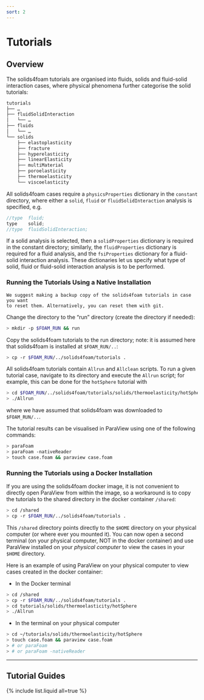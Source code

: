 ```yaml
---
sort: 2
---
```


# Tutorials

## Overview

The solids4foam tutorials are organised into fluids, solids and fluid-solid
interaction cases, where physical phenomena further categorise the solid
tutorials:

```bash
tutorials
├── …
├── fluidSolidInteraction
│   └── …
├── fluids
│   └── …
└── solids
    ├── elastoplasticity
    ├── fracture
    ├── hyperelasticity
    ├── linearElasticity
    ├── multiMaterial
    ├── poroelasticity
    ├── thermoelasticity
    └── viscoelasticity
```

All solids4foam cases require a `physicsProperties` dictionary in the `constant`
directory, where either a `solid`, `fluid` or `fluidSolidInteraction` analysis
is specified, e.g.

```c++
//type  fluid;
type    solid;
//type  fluidSolidInteraction;
```

If a solid analysis is selected, then a `solidProperties` dictionary is required
in the constant directory; similarly, the `fluidProperties` dictionary is
required for a fluid analysis, and the `fsiProperties` dictionary for a
fluid-solid interaction analysis. These dictionaries let us specify what type of
solid, fluid or fluid-solid interaction analysis is to be performed.

### Running the Tutorials Using a Native Installation

```tip
We suggest making a backup copy of the solids4foam tutorials in case you want
to reset them. Alternatively, you can reset them with git.
```

Change the directory to the “run” directory (create the directory if needed):

```bash
> mkdir -p $FOAM_RUN && run
```

Copy the solids4foam tutorials to the run directory; note: it is assumed here
that solids4foam is installed at `$FOAM_RUN/..`:

```bash
> cp -r $FOAM_RUN/../solids4foam/tutorials .
```

All solids4foam tutorials contain `Allrun` and `Allclean` scripts. To run a
given tutorial case, navigate to its directory and execute the `Allrun` script;
for example, this can be done for the `hotSphere` tutorial with

```bash
> cd $FOAM_RUN/../solids4foam/tutorials/solids/thermoelasticity/hotSphere
> ./Allrun
```

where we have assumed that solids4foam was downloaded to `$FOAM_RUN/..`.

The tutorial results can be visualised in ParaView using one of the following
commands:

```bash
> paraFoam
> paraFoam -nativeReader
> touch case.foam && paraview case.foam
```

### Running the Tutorials using a Docker Installation

If you are using the solids4foam docker image, it is not convenient to directly
open ParaView from within the image, so a workaround is to copy the tutorials to
the shared directory in the docker container `/shared`:

```bash
> cd /shared
> cp -r $FOAM_RUN/../solids4foam/tutorials .
```

This `/shared` directory points directly to the `$HOME` directory on your
physical computer (or where ever you mounted it). You can now open a second
terminal (on your physical computer, NOT in the docker container) and use
ParaView installed on your _physical computer_ to view the cases in your `$HOME`
directory.

Here is an example of using ParaView on your physical computer to view cases
created in the docker container:

- In the Docker terminal

```bash
> cd /shared
> cp -r $FOAM_RUN/../solids4foam/tutorials .
> cd tutorials/solids/thermoelasticity/hotSphere
> ./Allrun
```

- In the terminal on your physical computer

```bash
> cd ~/tutorials/solids/thermoelasticity/hotSphere
> touch case.foam && paraview case.foam
> # or paraFoam
> # or paraFoam -nativeReader
```

---

## Tutorial Guides

{% include list.liquid all=true %}
